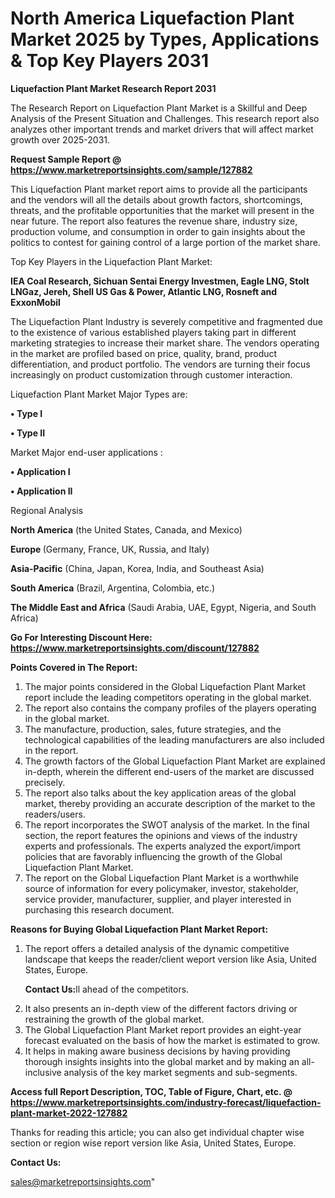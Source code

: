   # North America Liquefaction Plant Market 2025 by Types, Applications & Top Key Players 2031

<strong>Liquefaction Plant Market Research Report 2031</strong>

The Research Report on Liquefaction Plant Market is a Skillful and Deep Analysis of the Present Situation and Challenges. This research report also analyzes other important trends and market drivers that will affect market growth over 2025-2031.

<strong>Request Sample Report @ <a href=https://www.marketreportsinsights.com/sample/127882>https://www.marketreportsinsights.com/sample/127882</a></strong>

This Liquefaction Plant market report aims to provide all the participants and the vendors will all the details about growth factors, shortcomings, threats, and the profitable opportunities that the market will present in the near future. The report also features the revenue share, industry size, production volume, and consumption in order to gain insights about the politics to contest for gaining control of a large portion of the market share.

Top Key Players in the Liquefaction Plant Market:

<strong>IEA Coal Research, Sichuan Sentai Energy Investmen, Eagle LNG, Stolt LNGaz, Jereh, Shell US Gas & Power, Atlantic LNG, Rosneft and ExxonMobil</strong>

The Liquefaction Plant Industry is severely competitive and fragmented due to the existence of various established players taking part in different marketing strategies to increase their market share. The vendors operating in the market are profiled based on price, quality, brand, product differentiation, and product portfolio. The vendors are turning their focus increasingly on product customization through customer interaction.

Liquefaction Plant Market Major Types are:

<strong>• Type I

• Type II</strong>

Market Major end-user applications :

<strong>• Application I

• Application II</strong>

Regional Analysis

</u><strong><b>North America</b></strong> (the United States, Canada, and Mexico)

<strong><b>Europe </b></strong>(Germany, France, UK, Russia, and Italy)

<strong><b>Asia-Pacific</b></strong> (China, Japan, Korea, India, and Southeast Asia)

<strong><b>South America</b></strong> (Brazil, Argentina, Colombia, etc.)

<strong><b>The Middle East and Africa</b></strong> (Saudi Arabia, UAE, Egypt, Nigeria, and South Africa)

<strong>Go For Interesting Discount Here: <a href=https://www.marketreportsinsights.com/discount/127882>https://www.marketreportsinsights.com/discount/127882</a></strong>

<strong>Points Covered in The Report:</strong>
<ol>
  <li>The major points considered in the Global Liquefaction Plant Market report include the leading competitors operating in the global market.</li>
  <li>The report also contains the company profiles of the players operating in the global market.</li>
  <li>The manufacture, production, sales, future strategies, and the technological capabilities of the leading manufacturers are also included in the report.</li>
  <li>The growth factors of the Global Liquefaction Plant Market are explained in-depth, wherein the different end-users of the market are discussed precisely.</li>
  <li>The report also talks about the key application areas of the global market, thereby providing an accurate description of the market to the readers/users.</li>
  <li>The report incorporates the SWOT analysis of the market. In the final section, the report features the opinions and views of the industry experts and professionals. The experts analyzed the export/import policies that are favorably influencing the growth of the Global Liquefaction Plant Market.</li>
  <li>The report on the Global Liquefaction Plant Market is a worthwhile source of information for every policymaker, investor, stakeholder, service provider, manufacturer, supplier, and player interested in purchasing this research document.</li>
</ol>
<strong>Reasons for Buying Global Liquefaction Plant Market Report:</strong>

<ol>
  <li>The report offers a detailed analysis of the dynamic competitive landscape that keeps the reader/client weport version like Asia, United States, Europe.

<strong>Contact Us:</strong>ll ahead of the competitors.</li>
  <li>It also presents an in-depth view of the different factors driving or restraining the growth of the global market.</li>
  <li>The Global Liquefaction Plant Market report provides an eight-year forecast evaluated on the basis of how the market is estimated to grow.</li>
  <li>It helps in making aware business decisions by having providing thorough insights insights into the global market and by making an all-inclusive analysis of the key market segments and sub-segments.</li>
</ol>
<strong>Access full Report Description, TOC, Table of Figure, Chart, etc. @ <a href=https://www.marketreportsinsights.com/industry-forecast/liquefaction-plant-market-2022-127882>https://www.marketreportsinsights.com/industry-forecast/liquefaction-plant-market-2022-127882</a></strong>


Thanks for reading this article; you can also get individual chapter wise section or region wise report version like Asia, United States, Europe.

<strong>Contact Us:</strong>

sales@marketreportsinsights.com"
